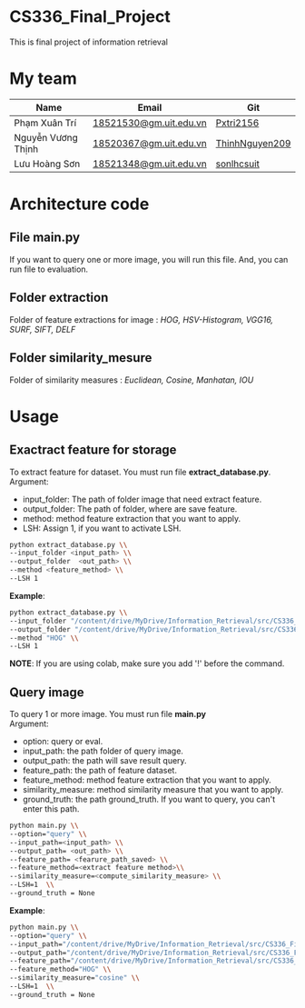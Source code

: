 # CS336_Final_Project
This is final project of information retrieval

# My team
|Name               | Email                 | Git                                                   |
|-------------------|-----------------------| ------------------------------------------------------|
|Phạm Xuân Trí      | 18521530@gm.uit.edu.vn| [Pxtri2156](https://github.com/Pxtri2156)             |
|Nguyễn Vương Thịnh | 18520367@gm.uit.edu.vn| [ThinhNguyen209](https://github.com/ThinhNguyen209)   |
|Lưu Hoàng Sơn      | 18521348@gm.uit.edu.vn| [sonlhcsuit](https://github.com/sonlhcsuit)           |


# Architecture code
## File main.py
If you want to query one or more image, you will run this file. And, you can run file to evaluation. 
## Folder extraction
Folder of feature extractions for image : *HOG, HSV-Histogram, VGG16, SURF, SIFT, DELF*
## Folder similarity_mesure
Folder of similarity measures : *Euclidean, Cosine, Manhatan, IOU*

# Usage

## Exactract feature for storage
To extract feature for dataset. You must run file **extract_database.py**.  
Argument:
* input_folder: The path of folder image that need extract feature.
* output_folder: The path of folder, where are save feature. 
* method: method feature extraction that you want to apply.
* LSH: Assign 1, if you want to activate LSH. 


```sh
python extract_database.py \\  
--input_folder <input_path> \\  
--output_folder  <out_path> \\  
--method <feature_method> \\  
--LSH 1  
```
**Example**:
```sh
python extract_database.py \\  
--input_folder "/content/drive/MyDrive/Information_Retrieval/src/CS336_Final_Project/data/train" \\  
--output_folder "/content/drive/MyDrive/Information_Retrieval/src/CS336_Final_Project/feature" \\  
--method "HOG" \\  
--LSH 1  
```

**NOTE**: If you are using colab, make sure you add '!' before the command.
## Query image
To query 1 or more image. You must run file **main.py**  
Argument: 
* option: query or eval.
* input_path: the path folder of query image.
* output_path: the path will save result query.
* feature_path: the path of feature dataset. 
* feature_method: method feature extraction that you want to apply.
* similarity_measure: method similarity measure that you want to apply.
* ground_truth: the path ground_truth. If you want to query, you can't enter this path.
```sh
python main.py \\  
--option="query" \\  
--input_path=<input_path> \\  
--output_path= <out_path> \\  
--feature_path= <fearure_path_saved> \\  
--feature_method=<extract feature method>\\  
--similarity_measure=<compute_similarity_measure> \\  
--LSH=1  \\
--ground_truth = None 
```
**Example**:  
```sh
python main.py \\  
--option="query" \\  
--input_path="/content/drive/MyDrive/Information_Retrieval/src/CS336_Final_Project/data/test"  \\  
--output_path="/content/drive/MyDrive/Information_Retrieval/src/CS336_Final_Project/data/valid" \\  
--feature_path="/content/drive/MyDrive/Information_Retrieval/src/CS336_Final_Project/feature" \\  
--feature_method="HOG" \\  
--similarity_measure="cosine" \\  
--LSH=1  \\
--ground_truth = None 
```
